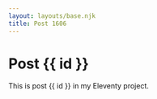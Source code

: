```yaml
---
layout: layouts/base.njk
title: Post 1606
---
```


# Post {{ id }}

This is post {{ id }} in my Eleventy project.
